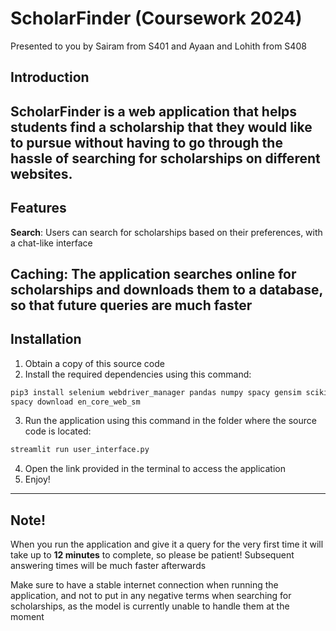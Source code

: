 # ScholarFinder (Coursework 2024)
Presented to you by Sairam from S401 and Ayaan and Lohith from S408

## Introduction
ScholarFinder is a web application that helps students find a scholarship that they would like 
to pursue without having to go through the hassle of searching for scholarships on different websites.
---
## Features
**Search**: Users can search for scholarships based on their preferences, with a chat-like interface

**Caching**: The application searches online for scholarships and downloads them to a database, so
that future queries are much faster
---
## Installation
1. Obtain a copy of this source code
2. Install the required dependencies using this command:
```bash
pip3 install selenium webdriver_manager pandas numpy spacy gensim scikit_learn streamlit beautifulsoup4 watchdog
spacy download en_core_web_sm
```
3. Run the application using this command in the folder where the source code is located:
```bash
streamlit run user_interface.py
```
4. Open the link provided in the terminal to access the application
5. Enjoy!
---
## Note!
When you run the application and give it a query for the very first time it will take up to 
**12 minutes** to complete, so please be patient! Subsequent answering times will be much faster
afterwards

Make sure to have a stable internet connection when running the application, and not to put in any
negative terms when searching for scholarships, as the model is currently unable to handle them at
the moment
